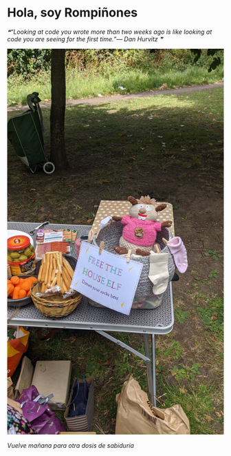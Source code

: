 # Hola, soy Rompiñones

<!--STARTS_HERE_QUOTE_README-->
<i>❝“Looking at code you wrote more than two weeks ago is like looking at code you are seeing for the first time.”— Dan Hurvitz   ❞</i>
<!--ENDS_HERE_QUOTE_README-->

<!--START_SECTION:update_image-->
![alt text](https://raw.githubusercontent.com/focaalvarez/rompinones/main/.github/images/IMG_20220703_141425.jpg?raw=true)
<!--END_SECTION:update_image-->

*Vuelve mañana para otra dosis de sabiduría*
